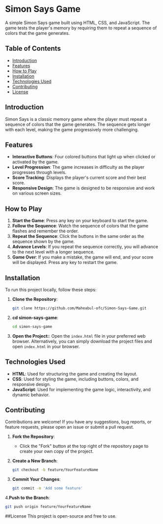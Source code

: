 # Simon Says Game

A simple Simon Says game built using HTML, CSS, and JavaScript. The game tests the player's memory by requiring them to repeat a sequence of colors that the game generates.

## Table of Contents
- [Introduction](#introduction)
- [Features](#features)
- [How to Play](#how-to-play)
- [Installation](#installation)
- [Technologies Used](#technologies-used)
- [Contributing](#contributing)
- [License](#license)

## Introduction
Simon Says is a classic memory game where the player must repeat a sequence of colors that the game generates. The sequence gets longer with each level, making the game progressively more challenging.

## Features
- **Interactive Buttons**: Four colored buttons that light up when clicked or activated by the game.
- **Level Progression**: The game increases in difficulty as the player progresses through levels.
- **Score Tracking**: Displays the player's current score and their best score.
- **Responsive Design**: The game is designed to be responsive and work on various screen sizes.

## How to Play
1. **Start the Game**: Press any key on your keyboard to start the game.
2. **Follow the Sequence**: Watch the sequence of colors that the game flashes and remember the order.
3. **Repeat the Sequence**: Click the buttons in the same order as the sequence shown by the game.
4. **Advance Levels**: If you repeat the sequence correctly, you will advance to the next level with a longer sequence.
5. **Game Over**: If you make a mistake, the game will end, and your score will be displayed. Press any key to restart the game.

## Installation
To run this project locally, follow these steps:

1. **Clone the Repository**:
   ```bash
   git clone https://github.com/Maheabul-ofc/Simon-Says-Game.git
   ```
2. **cd simon-says-game**:
   ```bash
   cd simon-says-game
   ```
3. **Open the Project:**:
Open the `index.html` file in your preferred web browser.
Alternatively, you can simply download the project files and open `index.html` in your browser.


## Technologies Used
- **HTML**: Used for structuring the game and creating the layout.
- **CSS**: Used for styling the game, including buttons, colors, and responsive design.
- **JavaScript**: Used for implementing the game logic, interactivity, and dynamic behavior.

## Contributing
Contributions are welcome! If you have any suggestions, bug reports, or feature requests, please open an issue or submit a pull request.

1. **Fork the Repository**:
   - Click the "Fork" button at the top right of the repository page to create your own copy of the project.

2. **Create a New Branch**:
   ```bash
   git checkout -b feature/YourFeatureName
3. **Commit Your Changes**:
   ```bash
   git commit -m 'Add some feature'
4.**Push to the Branch**: 
```bash
git push origin feature/YourFeatureName
```
##License
This project is open-source and free to use.
